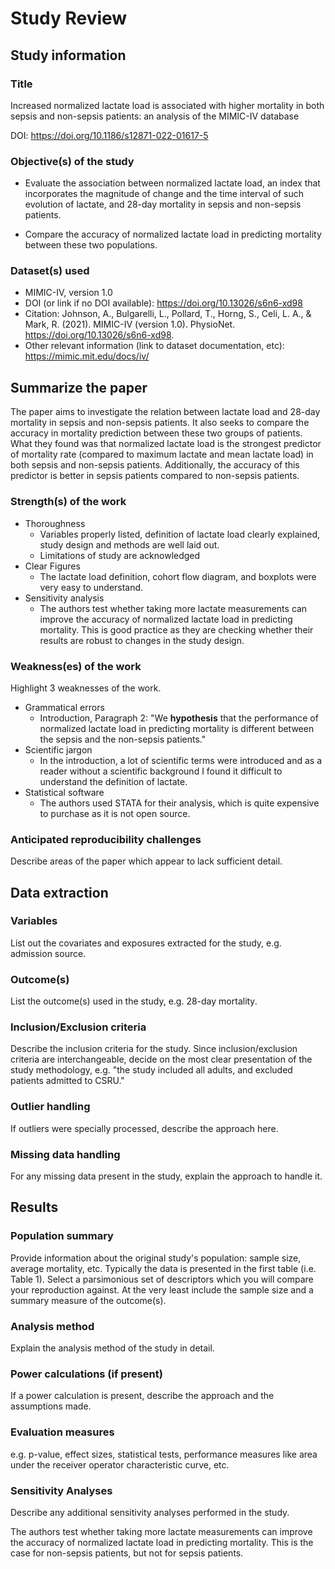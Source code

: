 # Study Review

## Study information

### Title

Increased normalized lactate load is associated with higher mortality in both sepsis and non-sepsis patients: an analysis of the MIMIC-IV database

DOI: https://doi.org/10.1186/s12871-022-01617-5

### Objective(s) of the study

- Evaluate the association between normalized lactate load, an index that incorporates the magnitude of change and the time interval of such evolution of lactate, and 28-day mortality in sepsis and non-sepsis patients. 

- Compare the accuracy of normalized lactate load in predicting mortality between these two populations.

### Dataset(s) used

- MIMIC-IV, version 1.0
- DOI (or link if no DOI available): https://doi.org/10.13026/s6n6-xd98
- Citation: Johnson, A., Bulgarelli, L., Pollard, T., Horng, S., Celi, L. A., & Mark, R. (2021). MIMIC-IV (version 1.0). PhysioNet. https://doi.org/10.13026/s6n6-xd98.
- Other relevant information (link to dataset documentation, etc): https://mimic.mit.edu/docs/iv/

## Summarize the paper

The paper aims to investigate the relation between lactate load and 28-day mortality in sepsis and non-sepsis patients. It also seeks to compare the accuracy in mortality prediction between these two groups of patients. What they found was that normalized lactate load is the strongest predictor of mortality rate (compared to maximum lactate and mean lactate load) in both sepsis and non-sepsis patients. Additionally, the accuracy of this predictor is better in sepsis patients compared to non-sepsis patients. 

### Strength(s) of the work

- Thoroughness 
    - Variables properly listed, definition of lactate load clearly explained, study design and methods are well laid out.
    - Limitations of study are acknowledged
- Clear Figures 
    - The lactate load definition, cohort flow diagram, and boxplots were very easy to understand.  
- Sensitivity analysis
    - The authors test whether taking more lactate measurements can improve the accuracy of normalized lactate load in predicting mortality. This is good practice as they are checking whether their results are robust to changes in the study design.

### Weakness(es) of the work

Highlight 3 weaknesses of the work.

- Grammatical errors
    - Introduction, Paragraph 2: "We **hypothesis** that the performance of normalized lactate load in predicting mortality is different between the sepsis and the non-sepsis patients."
- Scientific jargon
    - In the introduction, a lot of scientific terms were introduced and as a reader without a scientific background I found it difficult to understand the definition of lactate. 
- Statistical software 
    - The authors used STATA for their analysis, which is quite expensive to purchase as it is not open source. 

### Anticipated reproducibility challenges

Describe areas of the paper which appear to lack sufficient detail.

## Data extraction

### Variables

List out the covariates and exposures extracted for the study, e.g. admission source.

### Outcome(s)

List the outcome(s) used in the study, e.g. 28-day mortality.

### Inclusion/Exclusion criteria

Describe the inclusion criteria for the study. Since inclusion/exclusion criteria are interchangeable, decide on the most clear presentation of the study methodology, e.g. "the study included all adults, and excluded patients admitted to CSRU."

### Outlier handling

If outliers were specially processed, describe the approach here.

### Missing data handling

For any missing data present in the study, explain the approach to handle it.

## Results

### Population summary

Provide information about the original study's population: sample size, average mortality, etc. Typically the data is presented in the first table (i.e. Table 1). Select a parsimonious set of descriptors which you will compare your reproduction against. At the very least include the sample size and a summary measure of the outcome(s).

### Analysis method

Explain the analysis method of the study in detail.

### Power calculations (if present)

If a power calculation is present, describe the approach and the assumptions made.

### Evaluation measures

e.g. p-value, effect sizes, statistical tests, performance measures like area under the receiver operator characteristic curve, etc.

### Sensitivity Analyses

Describe any additional sensitivity analyses performed in the study.

The authors test whether taking more lactate measurements can improve the accuracy of normalized lactate load in predicting mortality. This is the case for non-sepsis patients, but not for sepsis patients.
